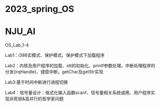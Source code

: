 # 2023_spring_OS
# NJU_AI
OS_Lab_1-4

Lab1：i386实模式、保护模式、保护模式下加载程序 

Lab2：内核及用户程序的加载、idt的初始化、printf参数处理。中断处理程序的分发(irqHandle)、键盘中断。getChar及getStr实现

Lab3:基于时间中断进行进程切换

Lab4：信号量设计：格式化输入函数scanf、信号量相关系统调用、用户程序实现非死锁&高并行的哲学家问题
